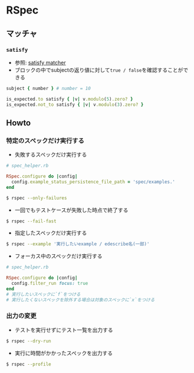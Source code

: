 # RSpec
## マッチャ
### `satisfy`
- 参照: [satisfy matcher](https://relishapp.com/rspec/rspec-expectations/docs/built-in-matchers/satisfy-matcher)
- ブロックの中でsubjectの返り値に対して`true / false`を確認することができる
```ruby
subject { number } # number = 10

is_expected.to satisfy { |v| v.modulo(5).zero? }
is_expected.not_to satisfy { |v| v.modulo(3).zero? }
```

## Howto
### 特定のスペックだけ実行する
- 失敗するスペックだけ実行する
```ruby
# spec_helper.rb

RSpec.configure do |config|
  config.example_status_persistence_file_path = 'spec/examples.'
end
```
```sh
$ rspec --only-failures
```

- 一回でもテストケースが失敗した時点で終了する
```sh
$ rspec --fail-fast
```

- 指定したスペックだけ実行する
```sh
$ rspec --example '実行したいexample / edescribe名(一部)'
```

- フォーカス中のスペックだけ実行する
```ruby
# spec_helper.rb

RSpec.configure do |config|
  config.filter_run focus: true
end
# 実行したいスペックに`f`をつける
# 実行したくないスペックを除外する場合は対象のスペックに`x`をつける
```

### 出力の変更
- テストを実行せずにテスト一覧を出力する
```sh
$ rspec --dry-run
```

- 実行に時間がかかったスペックを出力する
```sh
$ rspec --profile
```
